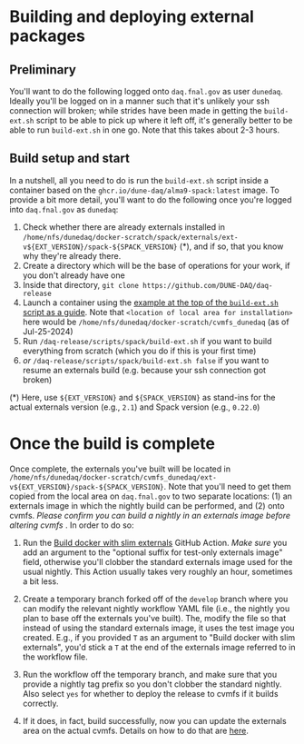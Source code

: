 # Building and deploying external packages

## Preliminary

You'll want to do the following logged onto `daq.fnal.gov` as user
`dunedaq`. Ideally you'll be logged on in a manner such that it's
unlikely your ssh connection will broken; while strides have been made
in getting the `build-ext.sh` script to be able to pick up where it
left off, it's generally better to be able to run `build-ext.sh` in
one go. Note that this takes about 2-3 hours.

## Build setup and start

In a nutshell, all you need to do is run the `build-ext.sh` script
inside a container based on the `ghcr.io/dune-daq/alma9-spack:latest`
image. To provide a bit more detail, you'll want to do the following
once you're logged into `daq.fnal.gov` as `dunedaq`:

1. Check whether there are already externals installed in `/home/nfs/dunedaq/docker-scratch/spack/externals/ext-v${EXT_VERSION}/spack-${SPACK_VERSION}` (*), and if so, that you know why they're already there.
1. Create a directory which will be the base of operations for your work, if you don't already have one
1. Inside that directory, `git clone https://github.com/DUNE-DAQ/daq-release`
1. Launch a container using the [example at the top of the `build-ext.sh` script as a guide](https://github.com/DUNE-DAQ/daq-release/blob/develop/scripts/spack/build-ext.sh). Note that `<location of local area for installation>` here would be `/home/nfs/dunedaq/docker-scratch/cvmfs_dunedaq` (as of Jul-25-2024)
1. Run `/daq-release/scripts/spack/build-ext.sh` if you want to build everything from scratch (which you do if this is your first time)
1. _or_ `/daq-release/scripts/spack/build-ext.sh false` if you want to resume an externals build (e.g. because your ssh connection got broken)

(*) Here, use `${EXT_VERSION}` and `${SPACK_VERSION}` as stand-ins for the actual externals version (e.g., `2.1`) and Spack version (e.g., `0.22.0`)

# Once the build is complete

Once complete, the externals you've built will be located in `/home/nfs/dunedaq/docker-scratch/cvmfs_dunedaq/ext-v${EXT_VERSION}/spack-${SPACK_VERSION}`. Note that you'll need to get them copied from the local area on `daq.fnal.gov` to two separate locations: (1) an externals image in which the nightly build can be performed, and (2) onto cvmfs. _Please confirm you can build a nightly in an externals image before altering cvmfs_ . In order to do so:

1. Run the [Build docker with slim externals](https://github.com/DUNE-DAQ/daq-release/actions/workflows/slim_externals.yaml) GitHub Action. _Make sure_ you add an argument to the "optional suffix for test-only externals image" field, otherwise you'll clobber the standard externals image used for the usual nightly. This Action usually takes very roughly an hour, sometimes a bit less.

1. Create a temporary branch forked off of the `develop` branch where you can modify the relevant nightly workflow YAML file (i.e., the nightly you plan to base off the externals you've built). The, modify the file so that instead of using the standard externals image, it uses the test image you created. E.g., if you provided `T` as an argument to "Build docker with slim externals", you'd stick a `T` at the end of the externals image referred to in the workflow file.

1. Run the workflow off the temporary branch, and make sure that you provide a nightly tag prefix so you don't clobber the standard nightly. Also select `yes` for whether to deploy the release to cvmfs if it builds correctly.

1. If it does, in fact, build successfully, now you can update the externals area on the actual cvmfs. Details on how to do that are [here](https://dune-daq-sw.readthedocs.io/en/latest/packages/daq-release/publish_to_cvmfs/#updating-a-particular-directory-on-cvmfs).

